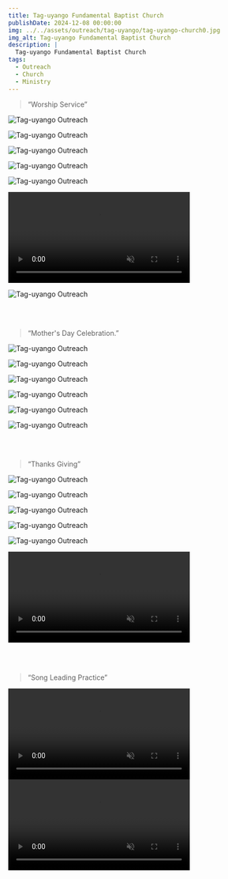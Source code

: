```yaml
---
title: Tag-uyango Fundamental Baptist Church
publishDate: 2024-12-08 00:00:00
img: ../../assets/outreach/tag-uyango/tag-uyango-church0.jpg
img_alt: Tag-uyango Fundamental Baptist Church
description: |
  Tag-uyango Fundamental Baptist Church
tags:
  - Outreach
  - Church
  - Ministry
---
```


<Blockquote name="Tag-uyango Outreach">
“Worship Service”
</Blockquote>

![Tag-uyango Outreach](../../../public/assets/outreach/tag-uyango/tag-uyango-worship-service1.jpg)

![Tag-uyango Outreach](../../../public/assets/outreach/tag-uyango/tag-uyango-worship-service.jpg)

![Tag-uyango Outreach](../../../public/assets/outreach/tag-uyango/tag-uyango-church3.jpg)

![Tag-uyango Outreach](../../../public/assets/outreach/tag-uyango/worship.jpg)

![Tag-uyango Outreach](../../../public/assets/outreach/tag-uyango/pastor-omandap.jpg)

<div class="vidfrm"><video width="368" controls="" onmouseover="this.play()" loop muted preload="metadata"><source src="/assets/outreach/tag-uyango/tag-uyango-church-special-number.mp4" type="video/mp4"></video></div>

![Tag-uyango Outreach](../../../public/assets/outreach/tag-uyango/tag-uyango-church2.jpg)

<br/><br/>
<Blockquote name="Tag-uyango Outreach">
“Mother's Day Celebration.”
</Blockquote>

![Tag-uyango Outreach](../../../public/assets/outreach/tag-uyango/tag-uyango-mothers-day.jpg)

![Tag-uyango Outreach](../../../public/assets/outreach/tag-uyango/tag-uyango-sibagat-members.jpg)

![Tag-uyango Outreach](../../../public/assets/outreach/tag-uyango/tag-uyango-brod-paul-family.jpg)

![Tag-uyango Outreach](../../../public/assets/outreach/tag-uyango/tag-uyango-brod-julie-family.jpg)

![Tag-uyango Outreach](../../../public/assets/outreach/tag-uyango/tag-uyango-brod-danny-family.jpg)

![Tag-uyango Outreach](../../../public/assets/outreach/tag-uyango/tag-uyango-brod-lito-family.jpg)

<br/><br/>
<Blockquote name="Tag-uyango Outreach">
“Thanks Giving”
</Blockquote>

![Tag-uyango Outreach](../../../public/assets/outreach/tag-uyango/thanksgiving.jpg)

![Tag-uyango Outreach](../../../public/assets/outreach/tag-uyango/thanksgiving-prep.jpg)

![Tag-uyango Outreach](../../../public/assets/outreach/tag-uyango/thanksgiving-prep2.jpg)

![Tag-uyango Outreach](../../../public/assets/outreach/tag-uyango/thanksgiving-prep3.jpg)

![Tag-uyango Outreach](../../../public/assets/outreach/tag-uyango/tag-uyango-sibagat-members2.jpg)

<div class="vidfrm"><video width="368" controls="" onmouseover="this.play()" loop muted preload="metadata"><source src="/assets/outreach/tag-uyango/tag-uyango.mp4" type="video/mp4"></video></div>

<br/><br/>
<Blockquote name="Tag-uyango Outreach">
“Song Leading Practice”
</Blockquote>

<div class="vidfrm"><video width="368" controls="" onmouseover="this.play()" loop muted preload="metadata"><source src="/assets/outreach/tag-uyango/song-leading-practice.mp4" type="video/mp4"></video></div>

<div class="vidfrm"><video width="368" controls="" onmouseover="this.play()" loop muted preload="metadata"><source src="/assets/outreach/tag-uyango/song-leading-practice2.mp4" type="video/mp4"></video></div>
